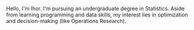 Hello, I'm Ihor. I'm pursuing an undergraduate degree in Statistics. Aside from learning programming and data skills, my interest lies in optimization and decision-making (like Operations Research). 
